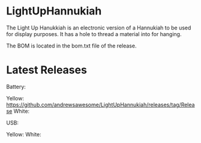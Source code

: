 # LightUpHannukiah
The Light Up Hanukkiah is an electronic version of a Hannukiah to be used for display purposes. It has a hole to thread a material into for hanging.

The BOM is located in the bom.txt file of the release. 

# Latest Releases

Battery:

Yellow: https://github.com/andrewsawesome/LightUpHannukiah/releases/tag/Release
White:

USB: 

Yellow:
White:
